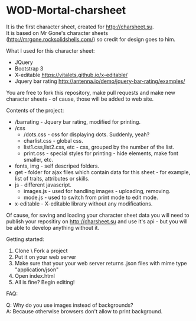 # WOD-Mortal-charsheet

It is the first character sheet, created for http://charsheet.su.   
It is based on Mr Gone's character sheets (http://mrgone.rocksolidshells.com/) so credit for design goes to him.

What I used for this character sheet:

- JQuery   
- Bootstrap 3   
- X-editable https://vitalets.github.io/x-editable/   
- Jquery bar rating http://antenna.io/demo/jquery-bar-rating/examples/   

You are free to fork this repository, make pull requests and make new character sheets - of cause, those will be added to web site.

Contents of the project:

* /barrating - Jquery bar rating, modified for printing.
* /css
  * /dots.css - css for displaying dots. Suddenly, yeah?
  * charlist.css - global css.
  * list1.css,list2.css, etc - css, grouped by the number of the list.
  * print.css - special styles for printing - hide elements, make font smaller, etc.
* fonts, img - self descriped folders.
* get - folder for ajax files which contain data for this sheet - for example, list of traits, attributes or skills.
* js - different javascript.
  * images.js - used for handling images - uploading, removing.
  * mode.js - used to switch from print mode to edit mode.
* x-editable - X-editable library without any modifications.

Of cause, for saving and loading your character sheet data you will need to publish your repositiry on http://charsheet.su
and use it's api - but you will be able to develop anything without it.

Getting started:

1. Clone \ Fork a project
2. Put it on your web server
3. Make sure that your your web server returns .json files with mime type "application/json"
4. Open index.html
5. All is fine? Begin editing!

FAQ:    

Q: Why do you use images instead of backgrounds?   
A: Because otherwise browsers don't allow to print background.   
